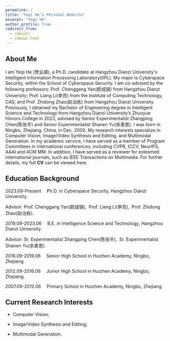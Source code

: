 ```yaml
---
permalink: /
title: "Yeqi He’s Personal Website"
excerpt: "Yeqi He"
author_profile: true
redirect_from: 
  - /about/
  - /about.html
---
```


About Me
------

I am Yeqi He (贺业祺), a Ph.D. candidate at Hangzhou Dianzi University's Intelligent Information Processing Laboratory(IIPL).​ My major is Cyberspace Security, within the School of Cyberspace Security. I am co-advised by the following professors: Prof. <a href="https://faculty.hdu.edu.cn/txgxxy/ycg/main.htm" target="_blank" style="text-decoration: none;">Chenggang Yan(颜成钢)</a> from Hangzhou Dianzi University; Prof. <a href="https://vipl.ict.ac.cn/people/lliang/" target="_blank" style="text-decoration: none;">Liang Li(李亮)</a> from the Institute of Computing Technology, CAS; and Prof. <a href="https://faculty.hdu.edu.cn/wlkjaqxy/zzd/main.htm" target="_blank" style="text-decoration: none;">Zhidong Zhao(赵治栋)</a> from Hangzhou Dianzi University. Previously, I obtained my Bachelor of Engineering degree in Intelligent Science and Technology from Hangzhou Dianzi University’s Zhuoyue Honors College in 2023, advised by Senior Experimentalist <a href="https://faculty.hdu.edu.cn/zdhxy/czp/main.htm" target="_blank" style="text-decoration: none;">Zhangping Chen(陈张平)</a> and Senior Experimentalist <a href="https://faculty.hdu.edu.cn/zdhxy/yse/main.htm" target="_blank" style="text-decoration: none;">Shanen Yu(余善恩)</a>.  I was born in Ningbo, Zhejiang, China, in Dec. 2000. My research interests specialize in Computer Vision, Image/Video Synthesis and Editing, and Multimodal Generation. In my academic service, I have served as a member of Program Committees in international conferences, including CVPR, ICCV,  NeurIPS, AAAI and ACM MM. In addition, I have served as a reviewer for esteemed international journals, such as IEEE Transactions on Multimedia. For further details, my full **CV** can be viewed <a href="http://larryhyq.github.io/files/PersonalCV-zh.pdf" target="_blank" style="text-decoration: none;">here</a>.

Education Background
------

2023.09-Present  &ensp;&ensp;Ph.D. in Cyberspace Security, Hangzhou Dianzi University.

Advisor: Prof. <a href="https://faculty.hdu.edu.cn/txgxxy/ycg/main.htm" target="_blank" style="text-decoration: none;">Chenggang Yan(颜成钢)</a>,&ensp;Prof. <a href="https://vipl.ict.ac.cn/people/lliang/" target="_blank" style="text-decoration: none;">Liang Li(李亮)</a>,&ensp;Prof. <a href="https://faculty.hdu.edu.cn/wlkjaqxy/zzd/main.htm" target="_blank" style="text-decoration: none;">Zhidong Zhao(赵治栋)</a>.

2019.09-2023.06  &ensp;&ensp;B.E. in Intelligence Science and Technology, Hangzhou Dianzi University.

Advisor: Sr. Experimentalist <a href="https://faculty.hdu.edu.cn/zdhxy/czp/main.htm" target="_blank" style="text-decoration: none;">Zhangping Chen(陈张平)</a>,&ensp;Sr. Experimentalist <a href="https://faculty.hdu.edu.cn/zdhxy/yse/main.htm" target="_blank" style="text-decoration: none;">Shanen Yu(余善恩)</a>.

2016.09-2019.06  &ensp;&ensp;Senior High School in Huizhen Academy, Ningbo, Zhejiang.

2012.09-2016.06  &ensp;&ensp;Junior High School in Huizhen Academy, Ningbo, Zhejiang.

2007.09-2012.06  &ensp;&ensp;Primary School in Huizhen Academy, Ningbo, Zhejiang.

Current Research Interests
------

- Computer Vision;

- Image/Video Synthesis and Editing;

- Multimodal Generation.
